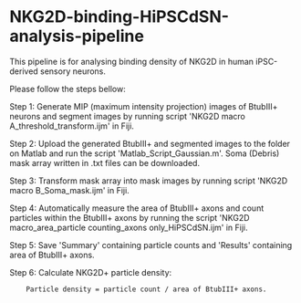 # NKG2D-binding-HiPSCdSN-analysis-pipeline

This pipeline is for analysing binding density of NKG2D in human iPSC-derived sensory neurons.

Please follow the steps bellow:

Step 1: Generate MIP (maximum intensity projection) images of BtubIII+ neurons and segment images by running script 'NKG2D macro A_threshold_transform.ijm' in Fiji.

Step 2: Upload the generated BtubIII+ and segmented images to the folder on Matlab and run the script 'Matlab_Script_Gaussian.m'. Soma (Debris) mask array written in .txt files can be downloaded.

Step 3: Transform mask array into mask images by running script 'NKG2D macro B_Soma_mask.ijm' in Fiji.

Step 4: Automatically measure the area of BtubIII+ axons and count particles within the BtubIII+ axons by running the script 'NKG2D macro_area_particle counting_axons only_HiPSCdSN.ijm' in Fiji. 

Step 5: Save 'Summary' containing particle counts and 'Results' containing area of BtubIII+ axons.

Step 6: Calculate NKG2D+ particle density: 

        Particle density = particle count / area of BtubIII+ axons.
